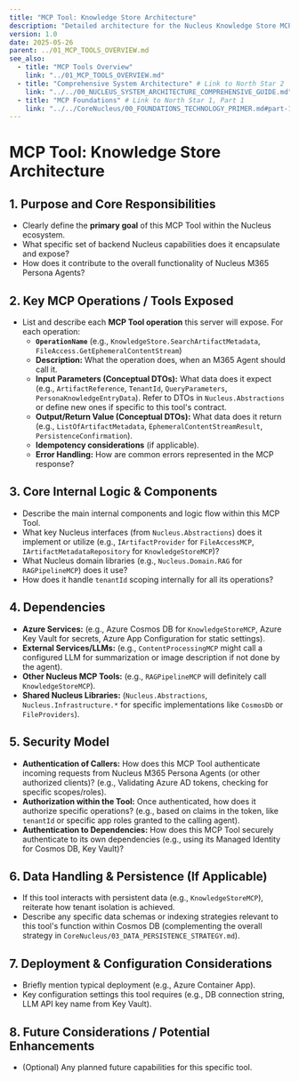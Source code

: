```yaml
---
title: "MCP Tool: Knowledge Store Architecture"
description: "Detailed architecture for the Nucleus Knowledge Store MCP Tool, outlining its purpose, MCP operations, core logic, dependencies, and security model."
version: 1.0
date: 2025-05-26
parent: ../01_MCP_TOOLS_OVERVIEW.md
see_also:
  - title: "MCP Tools Overview"
    link: "../01_MCP_TOOLS_OVERVIEW.md"
  - title: "Comprehensive System Architecture" # Link to North Star 2
    link: "../../00_NUCLEUS_SYSTEM_ARCHITECTURE_COMPREHENSIVE_GUIDE.md"
  - title: "MCP Foundations" # Link to North Star 1, Part 1
    link: "../../CoreNucleus/00_FOUNDATIONS_TECHNOLOGY_PRIMER.md#part-1-model-context-protocol-mcp-deep-dive"
---
```


# MCP Tool: Knowledge Store Architecture

## 1. Purpose and Core Responsibilities

*   Clearly define the **primary goal** of this MCP Tool within the Nucleus ecosystem.
*   What specific set of backend Nucleus capabilities does it encapsulate and expose?
*   How does it contribute to the overall functionality of Nucleus M365 Persona Agents?

## 2. Key MCP Operations / Tools Exposed

*   List and describe each **MCP Tool operation** this server will expose. For each operation:
    *   **`OperationName`** (e.g., `KnowledgeStore.SearchArtifactMetadata`, `FileAccess.GetEphemeralContentStream`)
    *   **Description:** What the operation does, when an M365 Agent should call it.
    *   **Input Parameters (Conceptual DTOs):** What data does it expect (e.g., `ArtifactReference`, `TenantId`, `QueryParameters`, `PersonaKnowledgeEntryData`). Refer to DTOs in `Nucleus.Abstractions` or define new ones if specific to this tool's contract.
    *   **Output/Return Value (Conceptual DTOs):** What data does it return (e.g., `ListOfArtifactMetadata`, `EphemeralContentStreamResult`, `PersistenceConfirmation`).
    *   **Idempotency considerations** (if applicable).
    *   **Error Handling:** How are common errors represented in the MCP response?

## 3. Core Internal Logic & Components

*   Describe the main internal components and logic flow within this MCP Tool.
*   What key Nucleus interfaces (from `Nucleus.Abstractions`) does it implement or utilize (e.g., `IArtifactProvider` for `FileAccessMCP`, `IArtifactMetadataRepository` for `KnowledgeStoreMCP`)?
*   What Nucleus domain libraries (e.g., `Nucleus.Domain.RAG` for `RAGPipelineMCP`) does it use?
*   How does it handle `tenantId` scoping internally for all its operations?

## 4. Dependencies

*   **Azure Services:** (e.g., Azure Cosmos DB for `KnowledgeStoreMCP`, Azure Key Vault for secrets, Azure App Configuration for static settings).
*   **External Services/LLMs:** (e.g., `ContentProcessingMCP` might call a configured LLM for summarization or image description if not done by the agent).
*   **Other Nucleus MCP Tools:** (e.g., `RAGPipelineMCP` will definitely call `KnowledgeStoreMCP`).
*   **Shared Nucleus Libraries:** (`Nucleus.Abstractions`, `Nucleus.Infrastructure.*` for specific implementations like `CosmosDb` or `FileProviders`).

## 5. Security Model

*   **Authentication of Callers:** How does this MCP Tool authenticate incoming requests from Nucleus M365 Persona Agents (or other authorized clients)? (e.g., Validating Azure AD tokens, checking for specific scopes/roles).
*   **Authorization within the Tool:** Once authenticated, how does it authorize specific operations? (e.g., based on claims in the token, like `tenantId` or specific app roles granted to the calling agent).
*   **Authentication to Dependencies:** How does this MCP Tool securely authenticate to its own dependencies (e.g., using its Managed Identity for Cosmos DB, Key Vault)?

## 6. Data Handling & Persistence (If Applicable)

*   If this tool interacts with persistent data (e.g., `KnowledgeStoreMCP`), reiterate how tenant isolation is achieved.
*   Describe any specific data schemas or indexing strategies relevant to this tool's function within Cosmos DB (complementing the overall strategy in `CoreNucleus/03_DATA_PERSISTENCE_STRATEGY.md`).

## 7. Deployment & Configuration Considerations

*   Briefly mention typical deployment (e.g., Azure Container App).
*   Key configuration settings this tool requires (e.g., DB connection string, LLM API key name from Key Vault).

## 8. Future Considerations / Potential Enhancements

*   (Optional) Any planned future capabilities for this specific tool.
